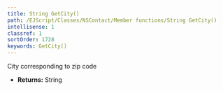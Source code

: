 ```yaml
---
title: String GetCity()
path: /EJScript/Classes/NSContact/Member functions/String GetCity()
intellisense: 1
classref: 1
sortOrder: 1728
keywords: GetCity()
---
```



City corresponding to zip code



* **Returns:** String


